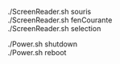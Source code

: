 
./ScreenReader.sh souris  
./ScreenReader.sh fenCourante  
./ScreenReader.sh selection   
  
  
./Power.sh shutdown  
./Power.sh reboot  
  
  
